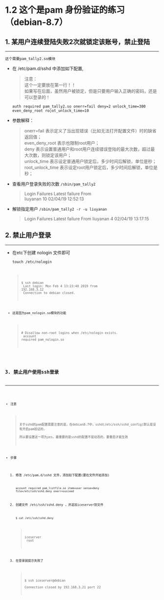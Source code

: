 #  1.2 这个是pam 身份验证的练习（debian-8.7）

## 1. 某用户连续登陆失败2次就锁定该账号，禁止登陆
---------------------------------------
  
    这个需要pam_tally2.so模块
  
  * 在 /etc/pam.d/sshd 中添加如下配置, 
    > 注意：<br>
    > 这个一定要放在第一行！！<br>
    > 如果写在后面，虽然用户被锁定，但是只要用户输入正确的密码，还是可以登录的！

    <code>auth       required     pam_tally2.so  onerr=fail deny=2 unlock_time=300 even_deny_root ro◊ot_unlock_time=10</code>

  * 参数解释：
    > onerr=fail         表示定义了当出现错误（比如无法打开配置文件）时的缺省返回值；<br>
    > even_deny_root     表示也限制root用户；<br>
    > deny               表示设置普通用户和root用户连续错误登陆的最大次数，超过最大次数，则锁定该用户；<br>
    > unlock_time        表示设定普通用户锁定后，多少时间后解锁，单位是秒；<br>
    > root_unlock_time   表示设定root用户锁定后，多少时间后解锁，单位是秒；

  * 查看用户登录失败的次数
    <code>/sbin/pam_tally2</code>
    
    > Login           Failures Latest failure     From<br>
    > liuyanan           10    02/04/19 12:52:13

  * 解锁指定用户 
    <code>/sbin/pam_tally2 -r -u liuyanan</code>
    
    > Login           Failures Latest failure     From
    > liuyanan            4    02/04/19 13:17:15

## 2. 禁止用户登录
---------------------------------------

  * 在etc下创建 nologin 文件即可
  
    <code>touch /etc/nologin<code>
    
    > $ ssh debian<br>
    > Last login: Mon Feb  4 13:23:48 2019 from 192.168.3.12<br>
    > Connection to debian closed.

  * 这是因为pam_nologin.so模块的功能

    > \# Disallow non-root logins when /etc/nologin exists.<br>
    > account    required     pam_nologin.so


## 3. 禁止用户使用ssh登录
---------------------------------------
  
  * 注意
      > 关于sshd的pam配置需要注意的是，在debian8.7中，sshd(/etc/ssh/sshd_config)默认是没有开启pam验证的，<br>
      > 所以要设置这一项为yes，最重要的是sshd的配置不是动态的，要重启才能生效

  * 步骤
    
    1. 修改 /etc/pam.d/sshd 文件，添加如下配置(要在文件开始添加)
  
        <code>account    required     pam_listfile.so item=user sense=deny file=/etc/ssh/sshd.deny onerr=succeed</code>

    2. 创建文件 /etc/ssh/sshd.deny ，并追加iceserver到文件
    
        <code>$ cat /etc/ssh/sshd.deny</code>
    
        > iceserver<br>
        > root

    3. 在登录就提示失败了
        
        > $ ssh iceserver@debian                                                                  
        > Connection closed by 192.168.3.21 port 22


